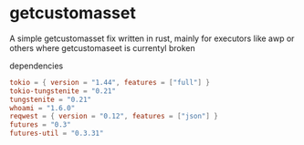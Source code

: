 # getcustomasset
A simple getcustomasset fix written in rust, mainly for executors like awp or others where getcustomaseet is currentyl broken

dependencies
```toml
tokio = { version = "1.44", features = ["full"] }
tokio-tungstenite = "0.21"
tungstenite = "0.21"
whoami = "1.6.0"
reqwest = { version = "0.12", features = ["json"] }
futures = "0.3"
futures-util = "0.3.31"
```
